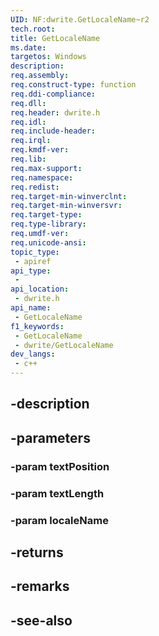```yaml
---
UID: NF:dwrite.GetLocaleName~r2
tech.root: 
title: GetLocaleName
ms.date: 
targetos: Windows
description: 
req.assembly: 
req.construct-type: function
req.ddi-compliance: 
req.dll: 
req.header: dwrite.h
req.idl: 
req.include-header: 
req.irql: 
req.kmdf-ver: 
req.lib: 
req.max-support: 
req.namespace: 
req.redist: 
req.target-min-winverclnt: 
req.target-min-winversvr: 
req.target-type: 
req.type-library: 
req.umdf-ver: 
req.unicode-ansi: 
topic_type:
 - apiref
api_type:
 - 
api_location:
 - dwrite.h
api_name:
 - GetLocaleName
f1_keywords:
 - GetLocaleName
 - dwrite/GetLocaleName
dev_langs:
 - c++
---
```


## -description

## -parameters

### -param textPosition

### -param textLength

### -param localeName

## -returns

## -remarks

## -see-also

